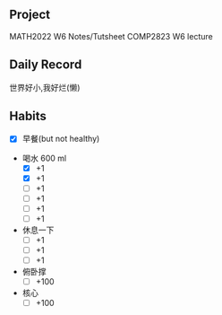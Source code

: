 ## Project
MATH2022 W6 Notes/Tutsheet
COMP2823 W6 lecture
## Daily Record
世界好小,我好烂(懒)

## Habits
- [x] 早餐(but not healthy)
- 喝水 600 ml
	- [x] +1
	- [x] +1
	- [ ] +1
	- [ ] +1
	- [ ] +1
	- [ ] +1
- 休息一下
	- [ ] +1
	- [ ] +1
	- [ ] +1
- 俯卧撑
	- [ ] +100
- 核心
	- [ ] +100
